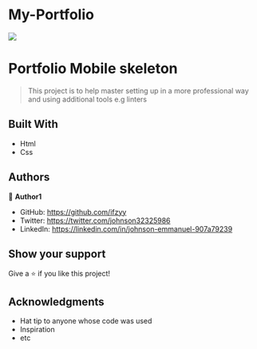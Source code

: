 # My-Portfolio
![](https://img.shields.io/badge/Microverse-blueviolet)

# Portfolio Mobile skeleton

> This project is to help master setting up in a more professional way and using additional tools e.g linters 

## Built With

- Html
- Css


## Authors

👤 **Author1**

- GitHub: https://github.com/ifzyy
- Twitter: https://twitter.com/johnson32325986
- LinkedIn: https://linkedin.com/in/johnson-emmanuel-907a79239


## Show your support

Give a ⭐️ if you like this project!

## Acknowledgments

- Hat tip to anyone whose code was used
- Inspiration
- etc
